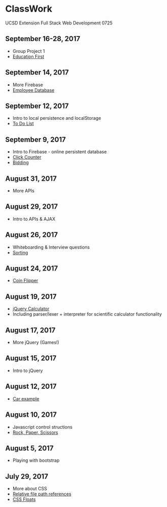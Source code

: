 # ClassWork

UCSD Extension Full Stack Web Development 0725

## September 16-28, 2017

- Group Project 1
- [Education First](https://ucsd0725-educationfirst.github.io)

## September 14, 2017

- More Firebase
- [Employee Database](https://quells.github.io/ClassWork/2017-09-14/)

## September 12, 2017

- Intro to local persistence and localStorage
- [To Do List](https://quells.github.io/ClassWork/2017-09-12/todolist.html)

## September 9, 2017

- Intro to Firebase - online persistent database
- [Click Counter](https://quells.github.io/ClassWork/2017-09-09/firebase.html)
- [Bidding](https://quells.github.io/ClassWork/2017-09-09/codersbay.html)

## August 31, 2017

- More APIs

## August 29, 2017

- Intro to APIs & AJAX

## August 26, 2017

- Whiteboarding & Interview questions
- [Sorting](https://quells.github.io/ClassWork/2017-08-26/filenames.html)

## August 24, 2017

- [Coin Flipper](https://quells.github.io/ClassWork/2017-08-24/CoinFlip/index.html)

## August 19, 2017

- [jQuery Calculator](https://quells.github.io/ClassWork/2017-08-19/calculator.html)
- Including parser/lexer + interpreter for scientific calculator functionality

## August 17, 2017

- More jQuery (Games!)

## August 15, 2017

- Intro to jQuery

## August 12, 2017

- [Car example](https://quells.github.io/ClassWork/2017-08-12/car.html)

## August 10, 2017

- Javascript control structions
- [Rock, Paper, Scissors](https://quells.github.io/ClassWork/2017-08-10/RPS/)

## August 5, 2017

- Playing with bootstrap

## July 29, 2017

- More about CSS
- [Relative file path references](https://github.com/quells/ClassWork/tree/master/2017-07-29/Activity%2001)
- [CSS Floats](https://github.com/quells/ClassWork/tree/master/2017-07-29/Activity%2002)
